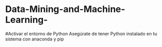 # Data-Mining-and-Machine-Learning-

#Activar el entorno de Python
Asegúrate de tener Python instalado en tu sistema con anaconda y pip

